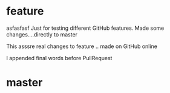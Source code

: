 # feature
asfasfasf
Just for testing different GitHub features.
Made some changes....directly to master

This asssre real changes to feature .. made on GitHub online

I appended final words before PullRequest

# master